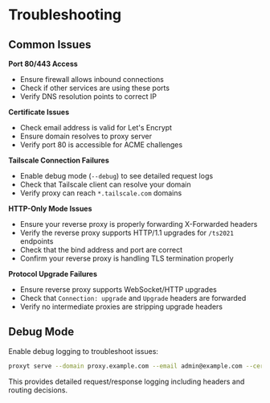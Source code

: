 # Troubleshooting

## Common Issues

**Port 80/443 Access**
- Ensure firewall allows inbound connections
- Check if other services are using these ports
- Verify DNS resolution points to correct IP

**Certificate Issues**
- Check email address is valid for Let's Encrypt
- Ensure domain resolves to proxy server
- Verify port 80 is accessible for ACME challenges

**Tailscale Connection Failures**
- Enable debug mode (`--debug`) to see detailed request logs
- Check that Tailscale client can resolve your domain
- Verify proxy can reach `*.tailscale.com` domains

**HTTP-Only Mode Issues**
- Ensure your reverse proxy is properly forwarding X-Forwarded headers
- Verify the reverse proxy supports HTTP/1.1 upgrades for `/ts2021` endpoints
- Check that the bind address and port are correct
- Confirm your reverse proxy is handling TLS termination properly

**Protocol Upgrade Failures**
- Ensure reverse proxy supports WebSocket/HTTP upgrades
- Check that `Connection: upgrade` and `Upgrade` headers are forwarded
- Verify no intermediate proxies are stripping upgrade headers

## Debug Mode

Enable debug logging to troubleshoot issues:

```bash
proxyt serve --domain proxy.example.com --email admin@example.com --cert-dir /tmp/certs --debug
```

This provides detailed request/response logging including headers and routing decisions.